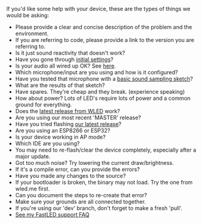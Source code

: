 If you'd like some help with your device, these are the types of things we would be asking:

* Please provide a clear and concise description of the problem and the environment.
* If you are referring to code, please provide a link to the version you are referring to.
* Is it just sound reactivity that doesn't work?
* Have you gone through [initial settings](https://github.com/atuline/WLED/wiki/Running-Sound-Reactive-WLED)?
* Is your audio all wired up OK? See [here](https://github.com/atuline/WLED/wiki/Audio-Input-Options).
* Which microphone/input are you using and how is it configured?
* Have you tested that microphone with a [basic sound sampling sketch](https://github.com/atuline/WLED/wiki/Basic-Sound-Sampling-Sketch-Example)?
* What are the results of that sketch?
* Have spares. They're cheap and they break. (experience speaking)
* How about power? Lots of LED's require lots of power and a common ground for everything.
* Does the [latest release from WLED](https://github.com/Aircoookie/WLED/releases/latest) work?
* Are you using our most recent 'MASTER' release?
* Have you tried flashing [our latest release](https://github.com/atuline/WLED/releases/latest)?
* Are you using an ESP8266 or ESP32?
* Is your device working in AP mode?
* Which IDE are you using?
* You may need to re-flash/clear the device completely, especially after a major update.
* Got too much noise? Try lowering the current draw/brightness.
* If it's a compile error, can you provide the errors?
* Have you made any changes to the source?
* If your bootloader is broken, the binary may not load. Try the one from wled.me first.
* Can you document the steps to re-create that error?
* Make sure your grounds are all connected together.
* If you're using our 'dev' branch, don't forget to make a fresh 'pull'.
* [See my FastLED support FAQ](http://tuline.com/fastled-support-qa/)

